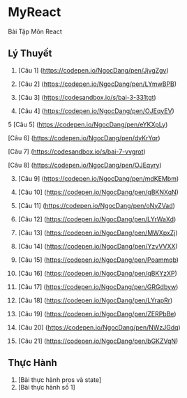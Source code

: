 # MyReact
Bài Tập Môn React
## Lý Thuyết 
1. [Câu 1] (https://codepen.io/NgocDang/pen/JjvgZgv)

2. [Câu 2] (https://codepen.io/NgocDang/pen/LYmwBPB)
 
3.  [Câu 3] (https://codesandbox.io/s/bai-3-331tgt)
   
4.  [Câu 4] (https://codepen.io/NgocDang/pen/OJEqyEV)
   
5  [Câu 5] (https://codepen.io/NgocDang/pen/eYKXpLy)
   
   [Câu 6] (https://codepen.io/NgocDang/pen/dyKrYqr)
   
   [Câu 7] (https://codesandbox.io/s/bai-7-vvgrot)
   
   [Câu 8] (https://codepen.io/NgocDang/pen/OJEqyry)
   
3. [Câu 9] (https://codepen.io/NgocDang/pen/mdKEMbm)

5. [Câu 10] (https://codepen.io/NgocDang/pen/qBKNXqN)

7. [Câu 11] (https://codepen.io/NgocDang/pen/oNyZVad)

9. [Câu 12] (https://codepen.io/NgocDang/pen/LYrWaXd)

11. [Câu 13] (https://codepen.io/NgocDang/pen/MWXpxZj)

13. [Câu 14] (https://codepen.io/NgocDang/pen/YzvVVXX)

15. [Câu 15] (https://codepen.io/NgocDang/pen/Poammqb)

17. [Câu 16] (https://codepen.io/NgocDang/pen/qBKYzXP)

19. [Câu 17] (https://codepen.io/NgocDang/pen/GRGdbyw)

21. [Câu 18] (https://codepen.io/NgocDang/pen/LYrapRr)

23. [Câu 19] (https://codepen.io/NgocDang/pen/ZERPbBe)

25. [Câu 20] (https://codepen.io/NgocDang/pen/NWzJGdq)

27. [Câu 21] (https://codepen.io/NgocDang/pen/bGKZVqN)
## Thực Hành 
1. [Bài thực hành pros và state]
2. [Bài thực hành số 1]
